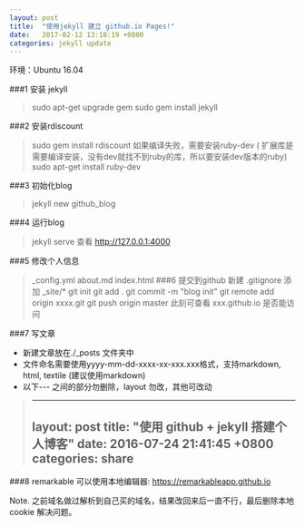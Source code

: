 ```yaml
---
layout: post
title:  "使用jekyll 建立 github.io Pages!"
date:   2017-02-12 13:18:19 +0800
categories: jekyll update
---
```


环境：Ubuntu 16.04


###1 安装 jekyll
>sudo apt-get upgrade gem
>sudo gem install jekyll

###2 安装rdiscount
>sudo gem install rdiscount
>如果编译失败，需要安装ruby-dev ( 扩展库是需要编译安装，没有dev就找不到ruby的库，所以要安装dev版本的ruby)
>sudo apt-get install ruby-dev
     
###3 初始化blog
>jekyll new github_blog

###4 运行blog
>jekyll serve
查看 http://127.0.0.1:4000

###5 修改个人信息
> _config.yml
>about.md
>index.html
###6 提交到github
>新建 .gitignore
添加 _site/*
git init
git add .
git commit -m "blog init"
git remote add origin xxxx.git
git push origin master
 此刻可查看 xxx.github.io 是否能访问

###7 写文章
- 新建文章放在./_posts 文件夹中
- 文件命名需要使用yyyy-mm-dd-xxxx-xx-xxx.xxx格式，支持markdown, html, textile (建议使用markdown)
- 以下--- 之间的部分勿删除，layout 勿改，其他可改动
>---
>layout: post
>title:  "使用 github + jekyll 搭建个人博客"
>date:   2016-07-24 21:41:45 +0800
>categories: share
>---

###8 remarkable
可以使用本地编辑器: 
https://remarkableapp.github.io


Note. 之前域名做过解析到自己买的域名，结果改回来后一直不行，最后删除本地cookie 解决问题。



